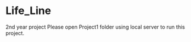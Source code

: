 # Life_Line
 2nd year project 
 Please open Project1 folder using local server to run this project.
